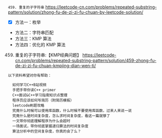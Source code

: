 
`459. 重复的子字符串` https://leetcode-cn.com/problems/repeated-substring-pattern/solution/zhong-fu-de-zi-zi-fu-chuan-by-leetcode-solution/
- [x] 方法一：枚举
- 方法二：字符串匹配
- 方法三：KMP 算法
- 方法四：优化的 KMP 算法

459. 重复的子字符串:【KMP经典问题】 https://leetcode-cn.com/problems/repeated-substring-pattern/solution/459-zhong-fu-de-zi-zi-fu-chuan-kmpjing-dian-wen-ti/
```console
以下资料希望对你有帮助：

  如何学习C++B站视频
  手把手带你读C++ primer
  C++面试&C++学习指南知识点整理
  程序员应该如何写简历（附简历模板）
  leetcode刷题攻略
  究竟什么时候可以使用库函数，什么时候不要使用库函数，过来人来说一说
  究竟什么是时间复杂度，怎么求时间复杂度，看这一篇就够了
  一文带你彻底理解程序为什么会超时
  一场面试，带你彻底掌握递归算法的时间复杂度
  算法分析中的空间复杂度，你真的会了么？
```
